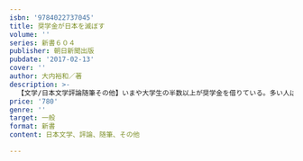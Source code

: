 ```yaml
---
isbn: '9784022737045'
title: 奨学金が日本を滅ぼす
volume: ''
series: 新書６０４
publisher: 朝日新聞出版
pubdate: '2017-02-13'
cover: ''
author: 大内裕和／著
description: >-
  【文学/日本文学評論随筆その他】いまや大学生の半数以上が奨学金を借りている。多い人は700万円もの借金を抱え、卒業後に返済で困窮する。授業料が高く親世代の収入が減ったため、子世代は奨学金とバイトが頼みの綱。「ブラックバイト」と命名した著者が奨学金問題の本質と解決策に初めて迫る。
price: '780'
genre: ''
target: 一般
format: 新書
content: 日本文学、評論、随筆、その他

---
```

